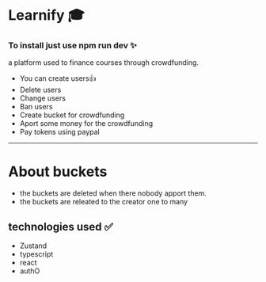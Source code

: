 # Learnify 🎓
### To install just use npm run dev ✨
a platform used to finance courses through crowdfunding.
- You can create users👍
- Delete users
- Change users
- Ban users
- Create bucket for crowdfunding
- Aport some money for the crowdfunding
- Pay tokens using paypal
  
----------------------------------

# About buckets
- the buckets are deleted when there nobody apport them.
- the buckets are releated  to the creator one to many 
## technologies used ✅
- Zustand
- typescript
- react
- authO
